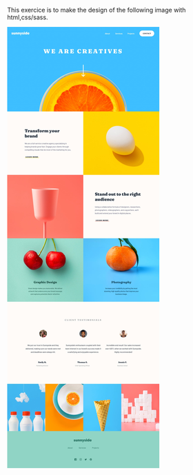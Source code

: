 This exercice is to make the design of the following image with html,css/sass.

![](media/desktop-design.jpg)